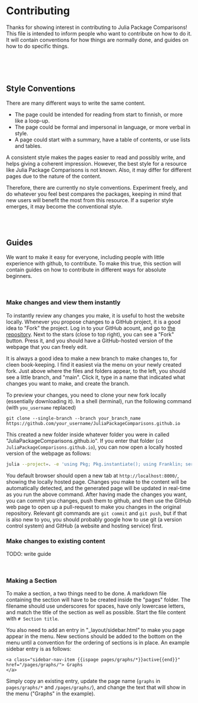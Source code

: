 # Contributing
Thanks for showing interest in contributing to Julia Package Comparisons! This file is intended to inform people who want to contribute on how to do it. It will contain conventions for how things are normally done, and guides on how to do specific things.

</br>
</br>
</br>

## Style Conventions
There are many different ways to write the same content. 
- The page could be intended for reading from start to finnish, or more like a loop-up.
- The page could be formal and impersonal in language, or more verbal in style.
- A page could start with a summary, have a table of contents, or use lists and tables.

A consistent style makes the pages easier to read and possibly write, and helps giving a coherent impression. However, the best style for a resource like Julia Package Comparisons is not known. Also, it may differ for different pages due to the nature of the content.

Therefore, there are currently no style conventions. Experiment freely, and do whatever you feel best compares the packages, keeping in mind that new users will benefit the most from this resource. If a superior style emerges, it may become the conventional style.

</br>
</br>

## Guides
We want to make it easy for everyone, including people with little experience with github, to contribute. To make this true, this section will contain guides on how to contribute in different ways for absolute beginners.

</br>

### Make changes and view them instantly
To instantly review any changes you make, it is useful to host the website locally. Whenever you propose changes to a GitHub project, it is a good idea to "Fork" the project. Log in to your GitHub acount, and go to [the repository](https://github.com/JuliaPackageComparisons/JuliaPackageComparisons.github.io). Next to the stars (close to top right), you can see a "Fork" button. Press it, and you should have a GitHub-hosted version of the webpage that you can freely edit. 

It is always a good idea to make a new branch to make changes to, for cleen book-keeping. I find it easiest via the menu on your newly created fork. Just above where the files and folders appear, to the left, you should see a little branch, and "main". Click it, type in a name that indicated what changes you want to make, and create the branch.

To preview your changes, you need to clone your new fork locally (essentially downloading it). In a shell (terminal), run the following command (with `you_username` replaced)
```
git clone --single-branch --branch your_branch_name https://github.com/your_username/JuliaPackageComparisons.github.io
```

This created a new folder inside whatever folder you were in called "JuliaPackageComparisons.github.io". If you enter that folder (`cd JuliaPackageComparisons.github.io`), you can now open a locally hosted version of the webpage as follows:
```bash
julia --project=. -e 'using Pkg; Pkg.instantiate(); using Franklin; serve()'
```
You default browser should open a new tab at `http://localhost:8000/`, showing the locally hosted page. Changes you make to the content will be automatically detected, and the generated page will be updated in real-time as you run the above command. After having made the changes you want, you can commit you changes, push them to github, and then use the GitHub web page to open up a pull-request to make you changes in the original repository. Relevant git commands are `git commit` and `git push`, but if that is also new to you, you should probably google how to use git (a version control system) and GitHub (a website and hosting service) first.

### Make changes to existing content
TODO: write guide

</br>

### Making a Section
To make a section, a two things need to be done. A markdown file containing the section will have to be created inside the "pages" folder. The filename should use underscores for spaces, have only lowercase letters, and match the title of the section as well as possible. Start the file content with `# Section title`.

You also need to add an entry in "_layout/sidebar.html" to make you page appear in the menu. New sections should be added to the bottom on the menu until a convention for the ordering of sections is in place. An example sidebar entry is as follows:
```
<a class="sidebar-nav-item {{ispage pages/graphs/*}}active{{end}}" href="/pages/graphs/"> Graphs
</a>
```
Simply copy an existing entry, update the page name (`graphs` in `pages/graphs/*` and `/pages/graphs/`), and change the text that will show in the menu ("Graphs" in the example).

